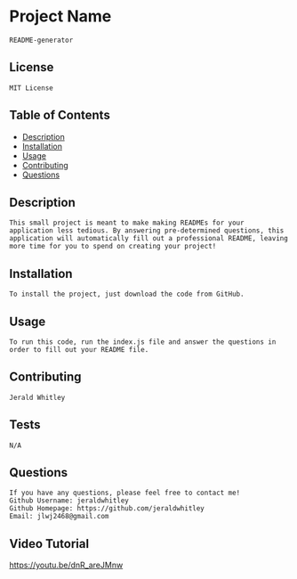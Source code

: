  
# Project Name
    README-generator
    
## License
    MIT License

## Table of Contents
- [Description](#description)
- [Installation](#installation)
- [Usage](#usage)
- [Contributing](#contributing)
- [Questions](#questions)

## Description 
    This small project is meant to make making READMEs for your application less tedious. By answering pre-determined questions, this application will automatically fill out a professional README, leaving more time for you to spend on creating your project!

## Installation
    To install the project, just download the code from GitHub.

## Usage
    To run this code, run the index.js file and answer the questions in order to fill out your README file.

## Contributing
    Jerald Whitley

## Tests
    N/A

## Questions
    If you have any questions, please feel free to contact me!
    Github Username: jeraldwhitley
    Github Homepage: https://github.com/jeraldwhitley
    Email: jlwj2468@gmail.com

## Video Tutorial
https://youtu.be/dnR_areJMnw
